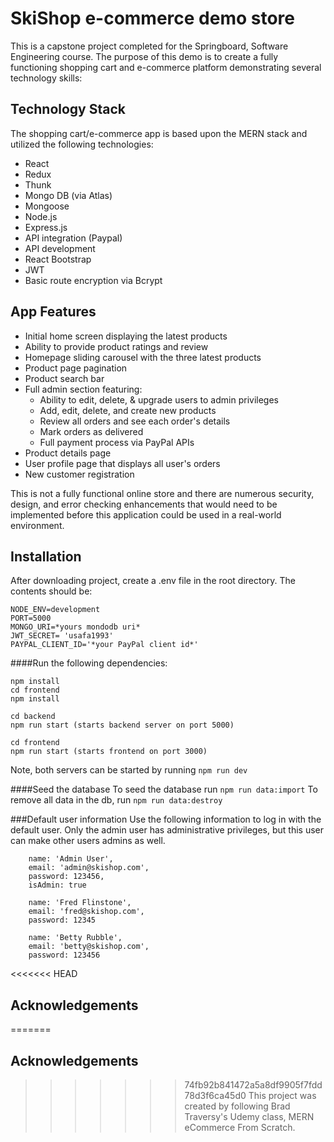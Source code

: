 # SkiShop e-commerce demo store

This is a capstone project completed for the Springboard, Software Engineering course. The purpose of this demo is to create a fully functioning shopping cart and e-commerce platform demonstrating several technology skills:

## Technology Stack

The shopping cart/e-commerce app is based upon the MERN stack and utilized the following technologies:

- React
- Redux
- Thunk
- Mongo DB (via Atlas)
- Mongoose
- Node.js
- Express.js
- API integration (Paypal)
- API development
- React Bootstrap
- JWT
- Basic route encryption via Bcrypt

## App Features

- Initial home screen displaying the latest products
- Ability to provide product ratings and review
- Homepage sliding carousel with the three latest products
- Product page pagination
- Product search bar
- Full admin section featuring:
  - Ability to edit, delete, & upgrade users to admin privileges
  - Add, edit, delete, and create new products
  - Review all orders and see each order's details
  - Mark orders as delivered
  - Full payment process via PayPal APIs
- Product details page
- User profile page that displays all user's orders
- New customer registration

This is not a fully functional online store and there are numerous security, design, and error checking enhancements that would need to be implemented before this application could be used in a real-world environment.

## Installation

After downloading project, create a .env file in the root directory. The contents should be:

```
NODE_ENV=development
PORT=5000
MONGO_URI=*yours mondodb uri*
JWT_SECRET= 'usafa1993'
PAYPAL_CLIENT_ID='*your PayPal client id*'
```

####Run the following dependencies:

```
npm install
cd frontend
npm install
```

```
cd backend
npm run start (starts backend server on port 5000)

cd frontend
npm run start (starts frontend on port 3000)
```

Note, both servers can be started by running `npm run dev`

####Seed the database
To seed the database run `npm run data:import`
To remove all data in the db, run `npm run data:destroy`

###Default user information
Use the following information to log in with the default user. Only the admin user has administrative privileges, but this user can make other users admins as well.

```
	name: 'Admin User',
    email: 'admin@skishop.com',
    password: 123456,
    isAdmin: true

    name: 'Fred Flinstone',
    email: 'fred@skishop.com',
    password: 12345

    name: 'Betty Rubble',
    email: 'betty@skishop.com',
    password: 123456
```

<<<<<<< HEAD
## Acknowledgements

=======
## Acknowledgements 
>>>>>>> 74fb92b841472a5a8df9905f7fdd78d3f6ca45d0
This project was created by following Brad Traversy's Udemy class, MERN eCommerce From Scratch.
